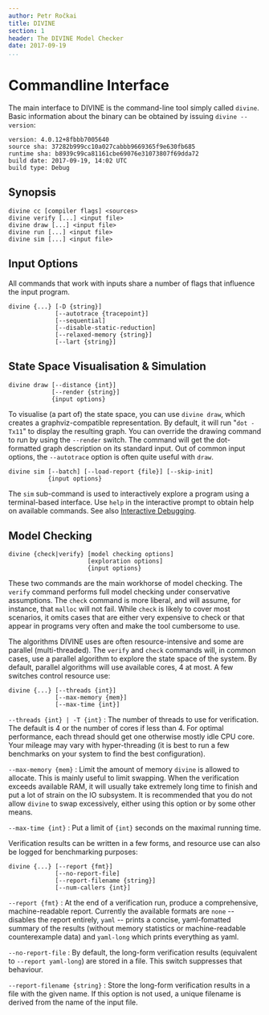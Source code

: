 ```yaml
---
author: Petr Ročkai
title: DIVINE
section: 1
header: The DIVINE Model Checker
date: 2017-09-19
...
```


# Commandline Interface

The main interface to DIVINE is the command-line tool simply called `divine`.
Basic information about the binary can be obtained by issuing `divine
--version`:

    version: 4.0.12+8fbbb7005640
    source sha: 37282b999cc10a027cabbb9669365f9e630fb685
    runtime sha: b8939c99ca81161cbe69076e31073807f69dda72
    build date: 2017-09-19, 14:02 UTC
    build type: Debug

## Synopsis

    divine cc [compiler flags] <sources>
    divine verify [...] <input file>
    divine draw [...] <input file>
    divine run [...] <input file>
    divine sim [...] <input file>


## Input Options

All commands that work with inputs share a number of flags that influence the
input program.

    divine {...} [-D {string}]
                 [--autotrace {tracepoint}]
                 [--sequential]
                 [--disable-static-reduction]
                 [--relaxed-memory {string}]
                 [--lart {string}]

## State Space Visualisation & Simulation

    divine draw [--distance {int}]
                [--render {string}]
                {input options}

To visualise (a part of) the state space, you can use `divine draw`, which
creates a graphviz-compatible representation. By default, it will run "`dot
-Tx11`" to display the resulting graph. You can override the drawing command to
run by using the `--render` switch. The command will get the dot-formatted
graph description on its standard input. Out of common input options, the
`--autotrace` option is often quite useful with `draw`.

    divine sim [--batch] [--load-report {file}] [--skip-init]
               {input options}

The `sim` sub-command is used to interactively explore a program using a
terminal-based interface. Use `help` in the interactive prompt to obtain help on
available commands. See also [Interactive Debugging](#sim).

## Model Checking

    divine {check|verify} [model checking options]
                          [exploration options]
                          {input options}

These two commands are the main workhorse of model checking. The `verify`
command performs full model checking under conservative assumptions. The
`check` command is more liberal, and will assume, for instance, that `malloc`
will not fail. While `check` is likely to cover most scenarios, it omits cases
that are either very expensive to check or that appear in programs very often
and make the tool cumbersome to use.

The algorithms DIVINE uses are often resource-intensive and some are parallel
(multi-threaded). The `verify` and `check` commands will, in common cases, use
a parallel algorithm to explore the state space of the system. By default,
parallel algorithms will use available cores, 4 at most. A few switches control
resource use:

    divine {...} [--threads {int}]
                 [--max-memory {mem}]
                 [--max-time {int}]

`--threads {int} | -T {int}`
:    The number of threads to use for verification. The default is 4 or the number
     of cores if less than 4. For optimal performance, each thread should get
     one otherwise mostly idle CPU core. Your mileage may vary with
     hyper-threading (it is best to run a few benchmarks on your system to find
     the best configuration).

`--max-memory {mem}`
:    Limit the amount of memory `divine` is allowed to allocate. This is mainly
     useful to limit swapping. When the verification exceeds available RAM, it
     will usually take extremely long time to finish and put a lot of strain
     on the IO subsystem. It is recommended that you do not allow `divine` to
     swap excessively, either using this option or by some other means.

`--max-time {int}`
:    Put a limit of `{int}` seconds on the maximal running time.

Verification results can be written in a few forms, and resource use can also
be logged for benchmarking purposes:

    divine {...} [--report {fmt}]
                 [--no-report-file]
                 [--report-filename {string}]
                 [--num-callers {int}]

`--report {fmt}`
:   At the end of a verification run, produce a comprehensive, machine-readable
    report. Currently the available formats are `none` -- disables the report
    entirely, `yaml` -- prints a concise, yaml-fomatted summary of the results
    (without memory statistics or machine-readable counterexample data) and
    `yaml-long` which prints everything as yaml.

`--no-report-file`
:   By default, the long-form verification results (equivalent to `--report
    yaml-long`) are stored in a file. This switch suppresses that behaviour.

`--report-filename {string}`
:   Store the long-form verification results in a file with the given name. If
    this option is not used, a unique filename is derived from the name of the
    input file.
